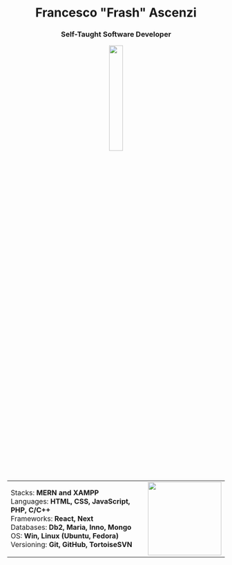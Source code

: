 <div align="center">

# Francesco "Frash" Ascenzi
### Self-Taught Software Developer

</div>

<div align="center">
<img src="https://media3.giphy.com/media/v1.Y2lkPTc5MGI3NjExcGh2eHZmc3oyZnZybHE5cjVnMzU3MDNqMXF2c3p5dXlhenk0OHU1YiZlcD12MV9pbnRlcm5hbF9naWZfYnlfaWQmY3Q9cw/iJsjsm6dhNPiQBvztq/giphy.gif" style="display: block; margin: 0 auto; heigth: auto; width: 25%" align="center">
</div>
<br>

<div align="center">

<table style="border: 0px solid white;">
  <tr style="border: 0px;"> 
    <td align="left" style="border: 0px;">
      Stacks: <b>MERN and XAMPP</b><br>
      Languages: <b>HTML, CSS, JavaScript, PHP, C/C++</b><br>
      Frameworks: <b>React, Next</b><br>
      Databases: <b>Db2, Maria, Inno, Mongo</b><br>
      OS: <b>Win, Linux (Ubuntu, Fedora)</b><br>
      Versioning: <b>Git, GitHub, TortoiseSVN</b>
    </td>
    <td align="right" style="border: 0px;">
      <a href="https://github.com/anuraghazra/github-readme-stats"><img height=170 src="https://github-readme-stats.vercel.app/api?username=francesco-ascenzi&hide-border=true" />
    </td>
  </tr>
</table>
</div>
